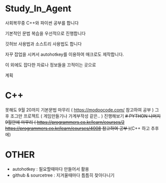 # Study_In_Agent
사회복무중 C++와 파이썬 공부를 합니다

기본적인 문법 복습을 우선적으로 진행합니다

깃허브 사용법과 소스트리 사용법도 합니다

자꾸 잡업을 시켜서 autohotkey를 이용하여 매크로도 제작합니다.

이 외에도 잡다한 자료나 정보들을 끄적이는 곳으로 

계획
# C++
못해도 9월 20까지 기본문법 마무리  ( https://modoocode.com/ 참고하여 공부 ) 그 후 조그만 프로젝트 ( 게임만들기나 가계부작성 같은.. ) 진행해보기
~~# PYTHON
나머지 9월안에 마무리 ( https://programmers.co.kr/learn/courses/2 https://programmers.co.kr/learn/courses/4008 참고하여 공부 )~~(C++ 하고 추후에)
# OTHER
- autohotkey : 필요할때마다 만들어서 활용
- github & sourcetree : 지겨울때마다 틈틈히 찾아다니기


